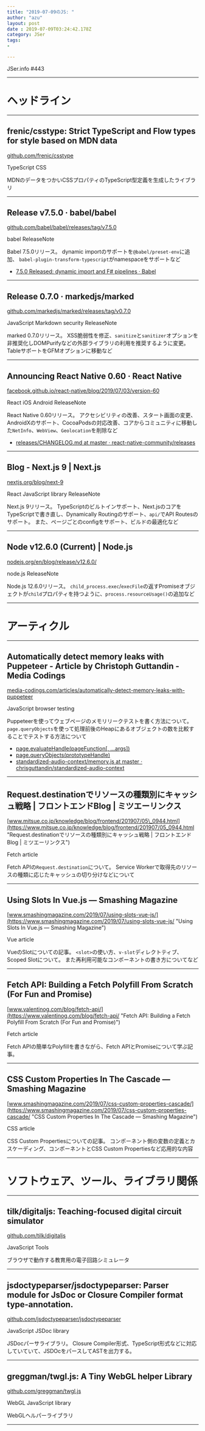 ```yaml
---
title: "2019-07-09のJS: "
author: "azu"
layout: post
date : 2019-07-09T03:24:42.178Z
category: JSer
tags:
-

---
```


JSer.info #443

----

<h1 class="site-genre">ヘッドライン</h1>

----

## frenic/csstype: Strict TypeScript and Flow types for style based on MDN data
[github.com/frenic/csstype](https://github.com/frenic/csstype "frenic/csstype: Strict TypeScript and Flow types for style based on MDN data")
<p class="jser-tags jser-tag-icon"><span class="jser-tag">TypeScript</span> <span class="jser-tag">CSS</span></p>

MDNのデータをつかいCSSプロパティのTypeScript型定義を生成したライブラリ


----

## Release v7.5.0 · babel/babel
[github.com/babel/babel/releases/tag/v7.5.0](https://github.com/babel/babel/releases/tag/v7.5.0 "Release v7.5.0 · babel/babel")
<p class="jser-tags jser-tag-icon"><span class="jser-tag">babel</span> <span class="jser-tag">ReleaseNote</span></p>

Babel 7.5.0リリース。
dynamic importのサポートを`@babel/preset-env`に追加、
`babel-plugin-transform-typescript`がnamespaceをサポートなど

- [7.5.0 Released: dynamic import and F# pipelines · Babel](https://babeljs.io/blog/2019/07/03/7.5.0 "7.5.0 Released: dynamic import and F# pipelines · Babel")

----

## Release 0.7.0 · markedjs/marked
[github.com/markedjs/marked/releases/tag/v0.7.0](https://github.com/markedjs/marked/releases/tag/v0.7.0 "Release 0.7.0 · markedjs/marked")
<p class="jser-tags jser-tag-icon"><span class="jser-tag">JavaScript</span> <span class="jser-tag">Markdown</span> <span class="jser-tag">security</span> <span class="jser-tag">ReleaseNote</span></p>

marked 0.7.0リリース。
XSS脆弱性を修正、`sanitize`と`sanitizer`オプションを非推奨化しDOMPurifyなどの外部ライブラリの利用を推奨するように変更。
TableサポートをGFMオプションに移動など


----

## Announcing React Native 0.60 · React Native
[facebook.github.io/react-native/blog/2019/07/03/version-60](https://facebook.github.io/react-native/blog/2019/07/03/version-60 "Announcing React Native 0.60 · React Native")
<p class="jser-tags jser-tag-icon"><span class="jser-tag">React</span> <span class="jser-tag">iOS</span> <span class="jser-tag">Android</span> <span class="jser-tag">ReleaseNote</span></p>

React Native 0.60リリース。
アクセシビリティの改善、スタート画面の変更、AndroidXのサポート、CocoaPodsの対応改善、コアからコミュニティに移動した`NetInfo`、`WebView`、`Geolocation`を削除など

- [releases/CHANGELOG.md at master · react-native-community/releases](https://github.com/react-native-community/releases/blob/master/CHANGELOG.md#060 "releases/CHANGELOG.md at master · react-native-community/releases")

----

## Blog - Next.js 9 | Next.js
[nextjs.org/blog/next-9](https://nextjs.org/blog/next-9 "Blog - Next.js 9 | Next.js")
<p class="jser-tags jser-tag-icon"><span class="jser-tag">React</span> <span class="jser-tag">JavaScript</span> <span class="jser-tag">library</span> <span class="jser-tag">ReleaseNote</span></p>

Next.js 9リリース。
TypeScriptのビルトインサポート、Next.jsのコアをTypeScriptで書き直し、Dynamically Routingのサポート、`api/`でAPI Routesのサポート。
また、ページごとのconfigをサポート、ビルドの最適化など


----

## Node v12.6.0 (Current) | Node.js
[nodejs.org/en/blog/release/v12.6.0/](https://nodejs.org/en/blog/release/v12.6.0/ "Node v12.6.0 (Current) | Node.js")
<p class="jser-tags jser-tag-icon"><span class="jser-tag">node.js</span> <span class="jser-tag">ReleaseNote</span></p>

Node.js 12.6.0リリース。
`child_process.exec`/`execFile`の返すPromiseオブジェクトが`child`プロパティを持つように、`process.resourceUsage()`の追加など


----
<h1 class="site-genre">アーティクル</h1>

----

## Automatically detect memory leaks with Puppeteer - Article by Christoph Guttandin - Media Codings
[media-codings.com/articles/automatically-detect-memory-leaks-with-puppeteer](https://media-codings.com/articles/automatically-detect-memory-leaks-with-puppeteer "Automatically detect memory leaks with Puppeteer - Article by Christoph Guttandin - Media Codings")
<p class="jser-tags jser-tag-icon"><span class="jser-tag">JavaScript</span> <span class="jser-tag">browser</span> <span class="jser-tag">testing</span></p>

Puppeteerを使ってウェブページのメモリリークテストを書く方法について。
`page.queryObjects`を使って処理前後のHeapにあるオブジェクトの数を比較することでテストする方法について

- [page.evaluateHandle(pageFunction\[, ...args\])](https://github.com/GoogleChrome/puppeteer/blob/master/docs/api.md#pageevaluatehandlepagefunction-args "page.evaluateHandle(pageFunction\[, ...args\])")
- [page.queryObjects(prototypeHandle)](https://github.com/GoogleChrome/puppeteer/blob/master/docs/api.md#pagequeryobjectsprototypehandle "page.queryObjects(prototypeHandle)")
- [standardized-audio-context/memory.js at master · chrisguttandin/standardized-audio-context](https://github.com/chrisguttandin/standardized-audio-context/blob/master/test/integration/memory.js "standardized-audio-context/memory.js at master · chrisguttandin/standardized-audio-context")

----

## Request.destinationでリソースの種類別にキャッシュ戦略 | フロントエンドBlog | ミツエーリンクス
[www.mitsue.co.jp/knowledge/blog/frontend/201907/05\_0944.html](https://www.mitsue.co.jp/knowledge/blog/frontend/201907/05_0944.html "Request.destinationでリソースの種類別にキャッシュ戦略 | フロントエンドBlog | ミツエーリンクス")
<p class="jser-tags jser-tag-icon"><span class="jser-tag">Fetch</span> <span class="jser-tag">article</span></p>

Fetch APIの`Request.destination`について。
Service Workerで取得先のリソースの種類に応じたキャッシュの切り分けなどについて


----

## Using Slots In Vue.js — Smashing Magazine
[www.smashingmagazine.com/2019/07/using-slots-vue-js/](https://www.smashingmagazine.com/2019/07/using-slots-vue-js/ "Using Slots In Vue.js — Smashing Magazine")
<p class="jser-tags jser-tag-icon"><span class="jser-tag">Vue</span> <span class="jser-tag">article</span></p>

VueのSlotについての記事。
`<slot>`の使い方、`v-slot`ディレクトティブ、Scoped Slotについて。
また再利用可能なコンポーネントの書き方についてなど


----

## Fetch API: Building a Fetch Polyfill From Scratch (For Fun and Promise)
[www.valentinog.com/blog/fetch-api/](https://www.valentinog.com/blog/fetch-api/ "Fetch API: Building a Fetch Polyfill From Scratch (For Fun and Promise)")
<p class="jser-tags jser-tag-icon"><span class="jser-tag">Fetch</span> <span class="jser-tag">article</span></p>

Fetch APIの簡単なPolyfillを書きながら、Fetch APIとPromiseについて学ぶ記事。


----

## CSS Custom Properties In The Cascade — Smashing Magazine
[www.smashingmagazine.com/2019/07/css-custom-properties-cascade/](https://www.smashingmagazine.com/2019/07/css-custom-properties-cascade/ "CSS Custom Properties In The Cascade — Smashing Magazine")
<p class="jser-tags jser-tag-icon"><span class="jser-tag">CSS</span> <span class="jser-tag">article</span></p>

CSS Custom Propertiesについての記事。
コンポーネント側の変数の定義とカスケーディング、コンポーネントとCSS Custom Propertiesなど応用的な内容


----
<h1 class="site-genre">ソフトウェア、ツール、ライブラリ関係</h1>

----

## tilk/digitaljs: Teaching-focused digital circuit simulator
[github.com/tilk/digitaljs](https://github.com/tilk/digitaljs "tilk/digitaljs: Teaching-focused digital circuit simulator")
<p class="jser-tags jser-tag-icon"><span class="jser-tag">JavaScript</span> <span class="jser-tag">Tools</span></p>

ブラウザで動作する教育用の電子回路シミュレータ


----

## jsdoctypeparser/jsdoctypeparser: Parser module for JsDoc or Closure Compiler format type-annotation.
[github.com/jsdoctypeparser/jsdoctypeparser](https://github.com/jsdoctypeparser/jsdoctypeparser "jsdoctypeparser/jsdoctypeparser: Parser module for JsDoc or Closure Compiler format type-annotation.")
<p class="jser-tags jser-tag-icon"><span class="jser-tag">JavaScript</span> <span class="jser-tag">JSDoc</span> <span class="jser-tag">library</span></p>

JSDocパーサライブラリ。
Closure Compiler形式、TypeScript形式などに対応していていて、JSDOcをパースしてASTを出力する。


----

## greggman/twgl.js: A Tiny WebGL helper Library
[github.com/greggman/twgl.js](https://github.com/greggman/twgl.js "greggman/twgl.js: A Tiny WebGL helper Library")
<p class="jser-tags jser-tag-icon"><span class="jser-tag">WebGL</span> <span class="jser-tag">JavaScript</span> <span class="jser-tag">library</span></p>

WebGLヘルパーライブラリ


----
